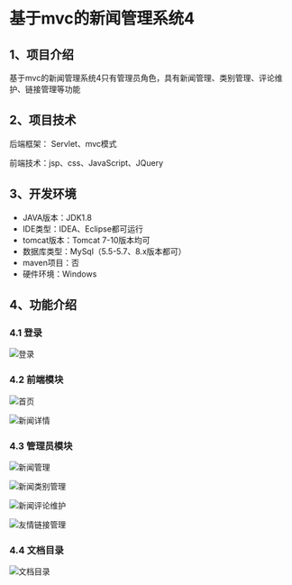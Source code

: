 # 基于mvc的新闻管理系统4



## 1、项目介绍

基于mvc的新闻管理系统4只有管理员角色，具有新闻管理、类别管理、评论维护、链接管理等功能


## 2、项目技术

后端框架： Servlet、mvc模式

前端技术：jsp、css、JavaScript、JQuery

## 3、开发环境

- JAVA版本：JDK1.8
- IDE类型：IDEA、Eclipse都可运行
- tomcat版本：Tomcat 7-10版本均可
- 数据库类型：MySql（5.5-5.7、8.x版本都可） 
- maven项目：否
- 硬件环境：Windows


## 4、功能介绍

### 4.1 登录

![登录](https://project-images-1256969109.cos.ap-chongqing.myqcloud.com/Typora-Images/202309262153934.jpg)

### 4.2 前端模块

![首页](https://project-images-1256969109.cos.ap-chongqing.myqcloud.com/Typora-Images/202309262154746.jpg)

![新闻详情](https://project-images-1256969109.cos.ap-chongqing.myqcloud.com/Typora-Images/202309262154811.jpg)

### 4.3 管理员模块

![新闻管理](https://project-images-1256969109.cos.ap-chongqing.myqcloud.com/Typora-Images/202309262154847.jpg)

![新闻类别管理](https://project-images-1256969109.cos.ap-chongqing.myqcloud.com/Typora-Images/202309262154410.jpg)

![新闻评论维护](https://project-images-1256969109.cos.ap-chongqing.myqcloud.com/Typora-Images/202309262154915.jpg)

![友情链接管理](https://project-images-1256969109.cos.ap-chongqing.myqcloud.com/Typora-Images/202309262154395.jpg)

### 4.4 文档目录

![文档目录](https://project-images-1256969109.cos.ap-chongqing.myqcloud.com/Typora-Images/202309262154351.jpg)







